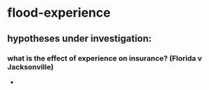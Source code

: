 # flood-experience


## hypotheses under investigation: 

### what is the effect of experience on insurance? (Florida v Jacksonville)

- 
